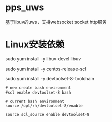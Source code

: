 # pps_uws
基于libuv的uws，支持websocket socket http服务

# Linux安装依赖
sudo yum install -y libuv-devel libuv

sudo yum install -y centos-release-scl

sudo yum install -y devtoolset-8-toolchain

```
# new create bash environment
#scl enable devtoolset-8 bash

# current bash environment
source /opt/rh/devtoolset-8/enable

source scl_source enable devtoolset-8
```